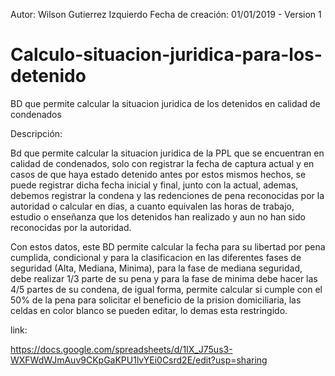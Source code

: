 Autor: Wilson Gutierrez Izquierdo
Fecha de creación: 01/01/2019 - Version 1

# Calculo-situacion-juridica-para-los-detenido
BD que permite calcular la situacion juridica de los detenidos en calidad de condenados


Descripción:

Bd que permite calcular la situacion juridica de la PPL que se encuentran en calidad de condenados, solo con registrar la fecha de captura actual y en casos de que haya estado detenido antes por estos mismos hechos, se puede registrar dicha fecha inicial y final, junto con la actual, ademas, debemos registrar la condena y las redenciones de pena reconocidas por la autoridad o calcular en dias, a cuanto equivalen las horas de trabajo, estudio o enseñanza que los detenidos han realizado y aun no han sido reconocidas por la autoridad.

Con estos datos, este BD permite calcular la fecha para su libertad por pena cumplida, condicional y para la clasificacion en las diferentes fases de seguridad (Alta, Mediana, Minima), para la fase de mediana seguridad, debe realizar 1/3 parte de su pena y para la fase de minima debe hacer las 4/5 partes de su condena, de igual forma, permite calcular si cumple con el 50% de la pena para solicitar el beneficio de la prision domiciliaria, las celdas en color blanco se pueden editar, lo demas esta restringido.

link:

https://docs.google.com/spreadsheets/d/1IX_J75us3-WXFWdWJmAuv9CKpGaKPU1lvYEi0Csrd2E/edit?usp=sharing
